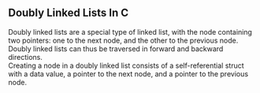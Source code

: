 ## Doubly Linked Lists In C

Doubly linked lists are a special type of linked list, with the node containing two pointers: one to the next node, and the other to the previous node.<br>
Doubly linked lists can thus be traversed in forward and backward directions.<br>
Creating a node in a doubly linked list consists of a self-referential struct with a data value, a pointer to the next node, and a pointer to the previous node.<br>

